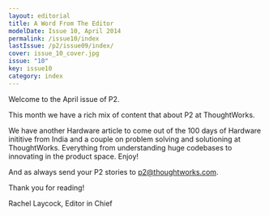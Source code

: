 ```yaml
---
layout: editorial
title: A Word From The Editor
modelDate: Issue 10, April 2014
permalink: /issue10/index
lastIssue: /p2/issue09/index/
cover: issue_10_cover.jpg
issue: "10"
key: issue10
category: index
---
```

Welcome to the April issue of P2. 

This month we have a rich mix of content that about P2 at ThoughtWorks.

We have another Hardware article to come out of the 100 days of Hardware inititive from India and a couple on problem solving and solutioning at ThoughtWorks. Everything from understanding huge codebases to innovating in the product space. Enjoy!

And as always send your P2 stories to p2@thoughtworks.com. 

Thank you for reading!

Rachel Laycock, Editor in Chief